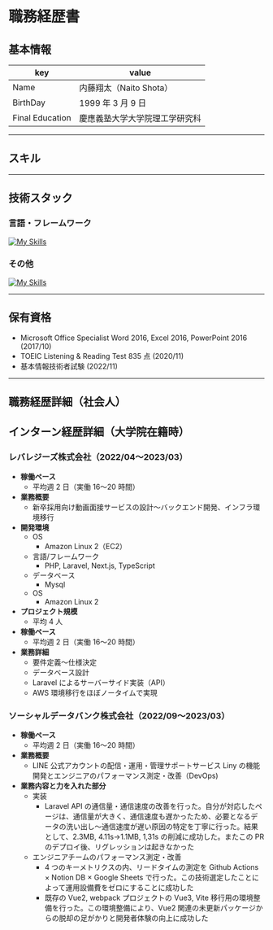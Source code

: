 # 職務経歴書

## 基本情報

| key             | value             |
|-----------------|-------------------|
| Name            | 内藤翔太（Naito Shota） |
| BirthDay        | 1999 年 3 月 9 日    |
| Final Education | 慶應義塾大学大学院理工学研究科   |

---

## スキル

---

## 技術スタック

### 言語・フレームワーク
[![My Skills](https://skillicons.dev/icons?i=js,ts,react,next,tailwind,php,laravel,py)](https://skillicons.dev)

### その他
[![My Skills](https://skillicons.dev/icons?i=aws,linux,docker,nginx,mysql,githubactions,idea,git,github,figma)](https://skillicons.dev)

---

## 保有資格
- Microsoft Office Specialist Word 2016, Excel 2016, PowerPoint 2016 (2017/10)
- TOEIC Listening & Reading Test 835 点 (2020/11)
- 基本情報技術者試験 (2022/11)

---

## 職務経歴詳細（社会人）

## インターン経歴詳細（大学院在籍時）
### レバレジーズ株式会社（2022/04〜2023/03）
- **稼働ペース**
  - 平均週 2 日（実働 16〜20 時間）
- **業務概要**
  - 新卒採用向け動画面接サービスの設計〜バックエンド開発、インフラ環境移行
- **開発環境**
  - OS
    - Amazon Linux 2（EC2）
  - 言語/フレームワーク
    - PHP, Laravel, Next.js, TypeScript
  - データベース
    - Mysql
  - OS
    - Amazon Linux 2
- **プロジェクト規模**
  - 平均 4 人
- **稼働ペース**
  - 平均週 2 日（実働 16〜20 時間）
- **業務詳細**
    - 要件定義〜仕様決定
    - データベース設計
    - Laravel によるサーバーサイド実装（API）
    - AWS 環境移行をほぼノータイムで実現

### ソーシャルデータバンク株式会社（2022/09〜2023/03）
- **稼働ペース**
  - 平均週 2 日（実働 16〜20 時間）
- **業務概要**
  - LINE 公式アカウントの配信・運用・管理サポートサービス Liny の機能開発とエンジニアのパフォーマンス測定・改善（DevOps)
- **業務内容と力を入れた部分**
  - 実装
    - Laravel API の通信量・通信速度の改善を行った。自分が対応したページは、通信量が大きく、通信速度も遅かったため、必要となるデータの洗い出し〜通信速度が遅い原因の特定を丁寧に行った。結果として、2.3MB, 4.11s->1.1MB, 1,31s の削減に成功した。またこの PR のデプロイ後、リグレッションは起きなかった
  - エンジニアチームのパフォーマンス測定・改善
    - 4 つのキーメトリクスの内、リードタイムの測定を Github Actions × Notion DB × Google Sheets で行った。この技術選定したことによって運用設備費をゼロにすることに成功した
    - 既存の Vue2, webpack プロジェクトの Vue3, Vite 移行用の環境整備を行った。この環境整備により、Vue2 関連の未更新パッケージからの脱却の足がかりと開発者体験の向上に成功した
